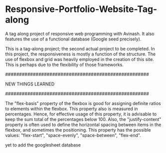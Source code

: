 # Responsive-Portfolio-Website-Tag-along
A tag along project of responsive web programming with Avinash. It also features the use of a functional database (Google seed precisely).

This is a tag-along project; the second actual project to be completed. 
In this project, the responsiveness is mostly a function of the structure. The use of flexbox and grid was heavily employed in the creation of this site. This is perhaps due to the flexibility of those frameworks.

####################################################

NEW THINGS LEARNED

####################################################

The "flex-basis" property of the flexbox is good for assigning definite ratios to elements within the flexbox. This property also is measured in percentages. Hence, for effective usage of this property, it is advisable to keep the sum total of the percentages below 100. Also, the "justify-content" property is often used to define the horizontal spacing between items in the flexbox, and sometimes the positioning. This property has the possible values: "flex-start", "space-evenly", "space-between", "flex-end".



yet to add the googlesheet database
